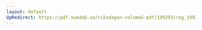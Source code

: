 ```yaml
---
layout: default
UpRedirect: https://pdf.swedeb.se/riksdagen-volumeG-pdf/199293/reg_199293_JuU/reg_199293_JuU_0014.pdf
---
```

